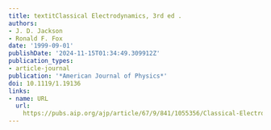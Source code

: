 ```yaml
---
title: textitClassical Electrodynamics, 3rd ed .
authors:
- J. D. Jackson
- Ronald F. Fox
date: '1999-09-01'
publishDate: '2024-11-15T01:34:49.309912Z'
publication_types:
- article-journal
publication: '*American Journal of Physics*'
doi: 10.1119/1.19136
links:
- name: URL
  url: 
    https://pubs.aip.org/ajp/article/67/9/841/1055356/Classical-Electrodynamics-3rd-ed
---
```

